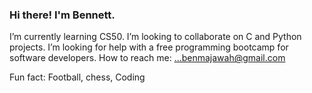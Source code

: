 ### Hi there! I'm Bennett.

I’m currently learning CS50.
I’m looking to collaborate on C and Python projects.
 I’m looking for help with a free programming bootcamp for software developers.
 How to reach me: ...benmajawah@gmail.com

Fun fact: Football, chess, Coding


